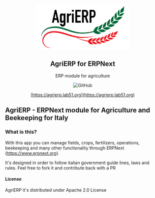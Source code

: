 <div align="center">
    <img src=".github/agriERP-logo.png" height="150">
    <h2>AgriERP for ERPNext</h2>
    <p align="center">
        <p>ERP module for agriculture</p>
    </p>

![GitHub](https://img.shields.io/github/license/lab51org/agrierp)

[https://agrierp.lab51.org](https://agrierp.lab51.org)

</div>



## AgriERP - ERPNext module for Agriculture and Beekeeping for Italy
### What is this?
With this app you can manage fields, crops, fertilizers, operations, beekeeping and many other functionality through ERPNext (https://www.erpnext.org).

It's designed in order to follow italian government guide lines, laws and rules.
Feel free to fork it and contribute back with a PR

#### License
AgriERP it's distributed under Apache 2.0 License